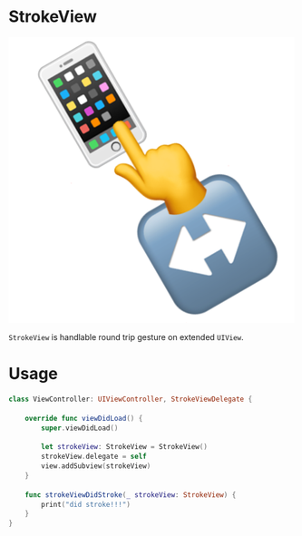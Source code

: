 #  StrokeView

![StrokeView](./Icons/StrokeView.png)

`StrokeView` is handlable round trip gesture on extended  `UIView`.

# Usage

```swift
class ViewController: UIViewController, StrokeViewDelegate {

    override func viewDidLoad() {
        super.viewDidLoad()

        let strokeView: StrokeView = StrokeView()
        strokeView.delegate = self
        view.addSubview(strokeView)
    }

    func strokeViewDidStroke(_ strokeView: StrokeView) {
        print("did stroke!!!")
    }
}
```
